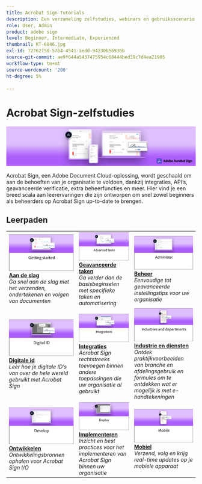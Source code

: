```yaml
---
title: Acrobat Sign Tutorials
description: Een verzameling zelfstudies, webinars en gebruiksscenario’s die zijn ontworpen om zowel beginners als beheerders snel op Acrobat Sign te laten kennismaken
role: User, Admin
product: adobe sign
level: Beginner, Intermediate, Experienced
thumbnail: KT-6846.jpg
exl-id: 72762750-5764-4541-aedd-94230b56936b
source-git-commit: ae9f644a5437475954c68444bed39c7d4ea21905
workflow-type: tm+mt
source-wordcount: '200'
ht-degree: 5%

---
```


# Acrobat Sign-zelfstudies

![Acrobat Sign-hoofdafbeelding](assets/Hero_Sign.jpg)

Acrobat Sign, een Adobe Document Cloud-oplossing, wordt geschaald om aan de behoeften van je organisatie te voldoen, dankzij integraties, API’s, geavanceerde verificatie, extra beheerfuncties en meer. Hier vind je een breed scala aan leerervaringen die zijn ontworpen om snel zowel beginners als beheerders op Acrobat Sign up-to-date te brengen.

## Leerpaden

<table style="table-layout:fixed">
<tr>
  <td>
    <a href="sign-beginner-tutorials/beginner-users-overview.md">
      <img alt="Aan de slag" src="assets/AS_Title_Getting-Started.png" />
    </a>
    <div>
    <a href="sign-beginner-tutorials/beginner-users-overview.md"><strong>Aan de slag</strong></a>
    </div>
    <em>Ga snel aan de slag met het verzenden, ondertekenen en volgen van documenten</em>
    <br>
  </td>
  <td>
    <a href="sign-advanced-users/advanced-users-overview.md">
      <img alt="Geavanceerde taken" src="assets/AS_Title_Advanced.png" />
    </a>
    <div>
    <a href="sign-advanced-users/advanced-users-overview.md"><strong>Geavanceerde taken</strong></a>
    </div>
    <em>Ga verder dan de basisbeginselen met specifieke taken en automatisering</em>
    <br>
  </td>  
  <td>
    <a href="admin/intro-admin-overview.md">
      <img alt="Beheer" src="assets/AS_Title_Administer.png" />
    </a>
    <div>
    <a href="admin/intro-admin-overview.md"><strong>Beheer</strong></a>
    </div>
    <em>Eenvoudige tot geavanceerde instellingstips voor uw organisatie</em>
    <br>
  </td>
</tr>
<tr>
  <td>
    <a href="digitalid/digitalid-overview.md">
      <img alt="Digitale id" src="assets/AS_Title_DigitalID.png" />
    </a>
    <div>
    <a href="digitalid/digitalid-overview.md"><strong>Digitale id</strong></a>
    </div>
    <em>Leer hoe je digitale ID’s van over de hele wereld gebruikt met Acrobat Sign</em>
    <br>
  </td>
  <td>
    <a href="integrations/integrations-overview.md">
      <img alt="Integraties" src="assets/AS_Title_Integrate.png" />
    </a>
    <div>
    <a href="integrations/integrations-overview.md"><strong>Integraties</strong></a>
    </div>
    <em>Acrobat Sign rechtstreeks toevoegen binnen andere toepassingen die uw organisatie al gebruikt</em>
    <br>
  </td>
  <td>
    <a href="sign-usecase/expand-inspire-overview.md">
      <img alt="Industrie en diensten" src="assets/AS_Title_Industry.png" />
    </a>
    <div>
    <a href="sign-usecase/expand-inspire-overview.md"><strong>Industrie en diensten</strong></a>
    </div>
    <em>Ontdek praktijkvoorbeelden van branche en afdelingsgebruik en formules om te ontdekken wat er mogelijk is met e-handtekeningen</em>
    <br>
  </td>
</tr>
<tr>
  <td>
    <a href="develop/develop-overview.md">
      <img alt="Ontwikkelen" src="assets/AS_Title_Develop.png" />
    </a>
    <div>
    <a href="develop/develop-overview.md"><strong>Ontwikkelen</strong></a>
    </div>
    <em>Ontwikkelingsbronnen ophalen voor Acrobat Sign I/O</em>
    <br>
  </td>
   <td>
    <a href="deploy-overview.md">
      <img alt="Implementeren" src="assets/AS_Title_Deploy.png" />
    </a>
    <div>
    <a href="deploy-overview.md"><strong>Implementeren</strong></a>
    </div>
    <em>Inzicht en best practices voor het implementeren van Acrobat Sign binnen uw organisatie</em>
    <br>
  </td>
  <td>
    <a href="mobile/mobile-overview.md">
      <img alt="Mobiel" src="assets/AS_Title_Mobile.png" />
    </a>
    <div>
    <a href="mobile/mobile-overview.md"><strong>Mobiel</strong></a>
    </div>
    <em>Verzend, volg en krijg real-time updates op je mobiele apparaat</em>
    <br>
  </td>  
</tr>
</table>
